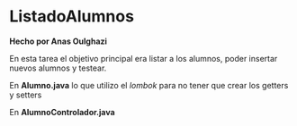 # ListadoAlumnos

**Hecho por Anas Oulghazi**


En esta tarea el objetivo principal era listar a los alumnos, poder insertar nuevos alumnos y testear.

En **Alumno.java** lo que utilizo el *lombok* para no tener que crear los getters y setters

En **AlumnoControlador.java**

